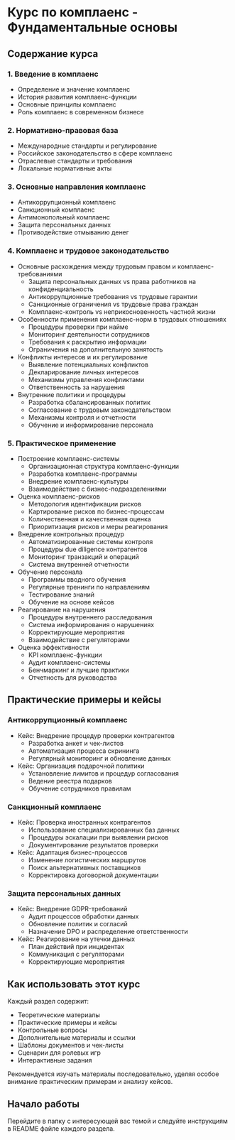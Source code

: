 # Курс по комплаенс - Фундаментальные основы

## Содержание курса

### 1. Введение в комплаенс
- Определение и значение комплаенс
- История развития комплаенс-функции
- Основные принципы комплаенс
- Роль комплаенс в современном бизнесе

### 2. Нормативно-правовая база
- Международные стандарты и регулирование
- Российское законодательство в сфере комплаенс
- Отраслевые стандарты и требования
- Локальные нормативные акты

### 3. Основные направления комплаенс
- Антикоррупционный комплаенс
- Санкционный комплаенс
- Антимонопольный комплаенс
- Защита персональных данных
- Противодействие отмыванию денег

### 4. Комплаенс и трудовое законодательство
- Основные расхождения между трудовым правом и комплаенс-требованиями
  - Защита персональных данных vs права работников на конфиденциальность
  - Антикоррупционные требования vs трудовые гарантии
  - Санкционные ограничения vs трудовые права граждан
  - Комплаенс-контроль vs неприкосновенность частной жизни
- Особенности применения комплаенс-норм в трудовых отношениях
  - Процедуры проверки при найме
  - Мониторинг деятельности сотрудников
  - Требования к раскрытию информации
  - Ограничения на дополнительную занятость
- Конфликты интересов и их регулирование
  - Выявление потенциальных конфликтов
  - Декларирование личных интересов
  - Механизмы управления конфликтами
  - Ответственность за нарушения
- Внутренние политики и процедуры
  - Разработка сбалансированных политик
  - Согласование с трудовым законодательством
  - Механизмы контроля и отчетности
  - Обучение и информирование персонала

### 5. Практическое применение
- Построение комплаенс-системы
  - Организационная структура комплаенс-функции
  - Разработка комплаенс-программы
  - Внедрение комплаенс-культуры
  - Взаимодействие с бизнес-подразделениями
- Оценка комплаенс-рисков
  - Методология идентификации рисков
  - Картирование рисков по бизнес-процессам
  - Количественная и качественная оценка
  - Приоритизация рисков и меры реагирования
- Внедрение контрольных процедур
  - Автоматизированные системы контроля
  - Процедуры due diligence контрагентов
  - Мониторинг транзакций и операций
  - Система внутренней отчетности
- Обучение персонала
  - Программы вводного обучения
  - Регулярные тренинги по направлениям
  - Тестирование знаний
  - Обучение на основе кейсов
- Реагирование на нарушения
  - Процедуры внутреннего расследования
  - Система информирования о нарушениях
  - Корректирующие мероприятия
  - Взаимодействие с регуляторами
- Оценка эффективности
  - KPI комплаенс-функции
  - Аудит комплаенс-системы
  - Бенчмаркинг и лучшие практики
  - Отчетность для руководства

## Практические примеры и кейсы

### Антикоррупционный комплаенс
- Кейс: Внедрение процедур проверки контрагентов
  - Разработка анкет и чек-листов
  - Автоматизация процесса скрининга
  - Регулярный мониторинг и обновление данных
- Кейс: Организация подарочной политики
  - Установление лимитов и процедур согласования
  - Ведение реестра подарков
  - Обучение сотрудников правилам

### Санкционный комплаенс
- Кейс: Проверка иностранных контрагентов
  - Использование специализированных баз данных
  - Процедуры эскалации при выявлении рисков
  - Документирование результатов проверки
- Кейс: Адаптация бизнес-процессов
  - Изменение логистических маршрутов
  - Поиск альтернативных поставщиков
  - Корректировка договорной документации

### Защита персональных данных
- Кейс: Внедрение GDPR-требований
  - Аудит процессов обработки данных
  - Обновление политик и согласий
  - Назначение DPO и распределение ответственности
- Кейс: Реагирование на утечки данных
  - План действий при инцидентах
  - Коммуникация с регуляторами
  - Корректирующие мероприятия

## Как использовать этот курс

Каждый раздел содержит:
- Теоретические материалы
- Практические примеры и кейсы
- Контрольные вопросы
- Дополнительные материалы и ссылки
- Шаблоны документов и чек-листы
- Сценарии для ролевых игр
- Интерактивные задания

Рекомендуется изучать материалы последовательно, уделяя особое внимание практическим примерам и анализу кейсов.

## Начало работы
Перейдите в папку с интересующей вас темой и следуйте инструкциям в README файле каждого раздела.